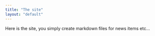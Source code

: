```yaml
---
title: "The site"
layout: "default"
---
```


Here is the site, you simply create markdown files for news items etc...
